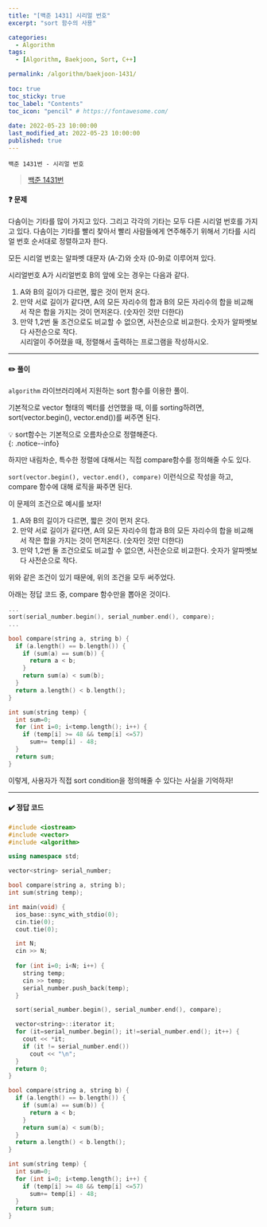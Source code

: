 ```yaml
---
title: "[백준 1431] 시리얼 번호"
excerpt: "sort 함수의 사용"

categories:
  - Algorithm
tags:
  - [Algorithm, Baekjoon, Sort, C++]

permalink: /algorithm/baekjoon-1431/
 
toc: true
toc_sticky: true
toc_label: "Contents"
toc_icon: "pencil" # https://fontawesome.com/
 
date: 2022-05-23 10:00:00
last_modified_at: 2022-05-23 10:00:00
published: true
---
```


`백준 1431번 - 시리얼 번호`  

> [백준 1431번](https://www.acmicpc.net/problem/1431)  

#### ❓ 문제

다솜이는 기타를 많이 가지고 있다. 그리고 각각의 기타는 모두 다른 시리얼 번호를 가지고 있다. 다솜이는 기타를 빨리 찾아서 빨리 사람들에게 연주해주기 위해서 기타를 시리얼 번호 순서대로 정렬하고자 한다.  
  
모든 시리얼 번호는 알파벳 대문자 (A-Z)와 숫자 (0-9)로 이루어져 있다.  
  
시리얼번호 A가 시리얼번호 B의 앞에 오는 경우는 다음과 같다.  
  
1. A와 B의 길이가 다르면, 짧은 것이 먼저 온다.  
1. 만약 서로 길이가 같다면, A의 모든 자리수의 합과 B의 모든 자리수의 합을 비교해서 작은 합을 가지는 것이 먼저온다. (숫자인 것만 더한다)  
1. 만약 1,2번 둘 조건으로도 비교할 수 없으면, 사전순으로 비교한다. 숫자가 알파벳보다 사전순으로 작다.  
시리얼이 주어졌을 때, 정렬해서 출력하는 프로그램을 작성하시오.  

---  

#### ✏️ 풀이

`algorithm` 라이브러리에서 지원하는 sort 함수를 이용한 풀이.  

기본적으로 vector<int> 형태의 벡터를 선언했을 때, 이를 sorting하려면, sort(vector.begin(), vector.end())를 써주면 된다.  

💡 sort함수는 기본적으로 오름차순으로 정렬해준다.  
{: .notice--info}  

하지만 내림차순, 특수한 정렬에 대해서는 직접 compare함수를 정의해줄 수도 있다.  

`sort(vector.begin(), vector.end(), compare)` 이런식으로 작성을 하고, compare 함수에 대해 로직을 짜주면 된다.  

이 문제의 조건으로 예시를 보자!  

1. A와 B의 길이가 다르면, 짧은 것이 먼저 온다.
2. 만약 서로 길이가 같다면, A의 모든 자리수의 합과 B의 모든 자리수의 합을 비교해서 작은 합을 가지는 것이 먼저온다. (숫자인 것만 더한다)
3. 만약 1,2번 둘 조건으로도 비교할 수 없으면, 사전순으로 비교한다. 숫자가 알파벳보다 사전순으로 작다.  

위와 같은 조건이 있기 때문에, 위의 조건을 모두 써주었다.  

아래는 정답 코드 중, compare 함수만을 뽑아온 것이다.  

```cpp
...
sort(serial_number.begin(), serial_number.end(), compare);
...

bool compare(string a, string b) {
  if (a.length() == b.length()) {
    if (sum(a) == sum(b)) {
      return a < b;
    }
    return sum(a) < sum(b);
  }
  return a.length() < b.length();
}

int sum(string temp) {
  int sum=0;
  for (int i=0; i<temp.length(); i++) {
    if (temp[i] >= 48 && temp[i] <=57)
      sum+= temp[i] - 48;
  }
  return sum;
}
```  

이렇게, 사용자가 직접 sort condition을 정의해줄 수 있다는 사실을 기억하자!

---

#### ✔️ 정답 코드

```cpp
#include <iostream>
#include <vector>
#include <algorithm>

using namespace std;

vector<string> serial_number;

bool compare(string a, string b);
int sum(string temp);

int main(void) {
  ios_base::sync_with_stdio(0);
  cin.tie(0);
  cout.tie(0);

  int N;
  cin >> N;
  
  for (int i=0; i<N; i++) {
    string temp;
    cin >> temp;
    serial_number.push_back(temp);
  }

  sort(serial_number.begin(), serial_number.end(), compare);

  vector<string>::iterator it;
  for (it=serial_number.begin(); it!=serial_number.end(); it++) {
    cout << *it;
    if (it != serial_number.end())
      cout << "\n";
  }
  return 0;
}

bool compare(string a, string b) {
  if (a.length() == b.length()) {
    if (sum(a) == sum(b)) {
      return a < b;
    }
    return sum(a) < sum(b);
  }
  return a.length() < b.length();
}

int sum(string temp) {
  int sum=0;
  for (int i=0; i<temp.length(); i++) {
    if (temp[i] >= 48 && temp[i] <=57)
      sum+= temp[i] - 48;
  }
  return sum;
}
```